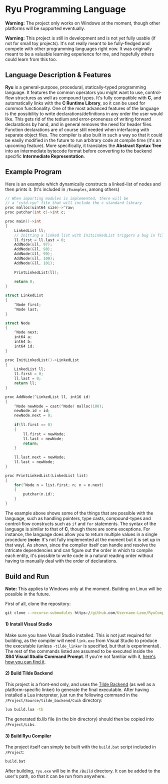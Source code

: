 # Ryu Programming Language

**Warning:** The project only works on Windows at the moment, though other platforms will be supported eventually.

**Warning:** This project is still in development and is not yet fully usable (if not for small toy projects). It's not really meant to be fully-fledged and compete with other programming languages right now. It was originally meant to be a valuable learning experience for me, and hopefully others could learn from this too.

## Language Description & Features

**Ryu** is a general-purpose, procedural, statically-typed programming language. It features the common operators you might want to use, control-flow structures as well as compound types. It's fully compatible with **C**, and automatically links with the **C Runtime Library**, so it can be used for common functionality. One of the most advanced features of the language is the possibility to write declarations/definitions in any order the user would like. This gets rid of the tedium and error-proneness of writing forward declarations by hand, and in general removes the need for header files. Function declarations are of course still needed when interfacing with separate object files. The compiler is also built in such a way so that it could be easily modified in the future to run arbitrary code at compile time (it's an upcoming feature). More specifically, it translates the **Abstract Syntax Tree** into an intermediate bytecode format before converting to the backend specific **Intermediate Representation**.

## Example Program

Here is an example which dynamically constructs a linked-list of nodes and then prints it. (It's included in `/Examples`, among others)

```c 
// When importing modules is implemented, there will be
// a "cstd.ryu" file that will include the c standard library
proc malloc(uint64 size)->^raw;
proc putchar(int c)->int c;

proc main()->int
{
    LinkedList ll;
    // Initting a linked list with InitLinkedList triggers a bug in Tilde Backend.
    ll.first = ll.last = 0;
    AddNode(&ll, 97);
    AddNode(&ll, 98);
    AddNode(&ll, 99);
    AddNode(&ll, 100);
    AddNode(&ll, 101);
    
    PrintLinkedList(ll);
    
    return 0;
}

struct LinkedList
{
    ^Node first;
    ^Node last;
}

struct Node
{
    ^Node next;
    int64 a;
    int64 b;
    int64 id;
}

proc InitLinkedList()->LinkedList
{
    LinkedList ll;
    ll.first = 0;
    ll.last = 0;
    return ll;
}

proc AddNode(^LinkedList ll, int16 id)
{
    ^Node newNode = cast(^Node) malloc(100);
    newNode.id = id;
    newNode.next = 0;
    
    if(ll.first == 0)
    {
        ll.first = newNode;
        ll.last = newNode;
        return;
    }
    
    ll.last.next = newNode;
    ll.last = newNode;
}

proc PrintLinkedList(LinkedList list)
{
    for(^Node n = list.first; n; n = n.next)
    {
        putchar(n.id);
    }
}
```

The example above shows some of the things that are possible with the language, such as handling pointers, type casts, compound-types and control-flow constructs such as `if` and `for` statements. The syntax of the language is similar to that of **C**, though there are some exceptions. For instance, the language does allow you to return multiple values in a single procedure (**note:** It's not fully implemented at the moment but it is set up in that way). As shown, since the compiler itself can handle and resolve the intricate dependencies and can figure out the order in which to compile each entity, it's possible to write code in a natural reading order without having to manually deal with the order of declarations.

## Build and Run

**Note:** This applies to Windows only at the moment. Building on Linux will be possible in the future.

First of all, clone the repository:
```bat 
git clone --recurse-submodules https://github.com/Username-Leon/RyuCompiler
```

#### 1) Install Visual Studio
Make sure you have Visual Studio installed. This is not just required for building, as the compiler will need `link.exe` from Visual Studio to produce the executable (unless `-tilde_linker` is specified, but that is experimental). The rest of the commands listed are assumed to be executed inside the **X64 Visual Studio Command Prompt**. If you're not familiar with it, [here's how you can find it](https://learn.microsoft.com/en-us/visualstudio/ide/reference/command-prompt-powershell?view=vs-2022).

#### 2) Build Tilde Backend 
This project is a front-end only, and uses the [Tilde Backend](https://github.com/RealNeGate/Cuik) (as well as a platform-specific linker) to generate the final executable.
After having installed a Lua interpreter, just run the following command in the `/Project/Source/tilde_backend/Cuik` directory:

```bat 
lua build.lua -tb
```

The generated tb.lib file (in the bin directory) should then be copied into `/Project/Libs`.

#### 3) Build Ryu Compiler

The project itself can simply be built with the `build.bat` script included in `/Project`:
```bat 
build.bat
```

After building, `ryu.exe` will be in the `/Build` directory. It can be added to the user's path, so that it can be run from anywhere.